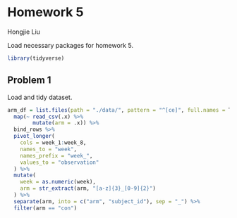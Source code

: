 Homework 5
================
Hongjie Liu

Load necessary packages for homework 5.

``` r
library(tidyverse)
```

## Problem 1

Load and tidy dataset.

``` r
arm_df = list.files(path = "./data/", pattern = "^[ce]", full.names = T) %>% 
  map(~ read_csv(.x) %>% 
        mutate(arm = .x)) %>% 
  bind_rows %>% 
  pivot_longer(
    cols = week_1:week_8,
    names_to = "week",
    names_prefix = "week_",
    values_to = "observation"
  ) %>% 
  mutate(
    week = as.numeric(week),
    arm = str_extract(arm, "[a-z]{3}_[0-9]{2}")
  ) %>% 
  separate(arm, into = c("arm", "subject_id"), sep = "_") %>% 
  filter(arm == "con")
```
